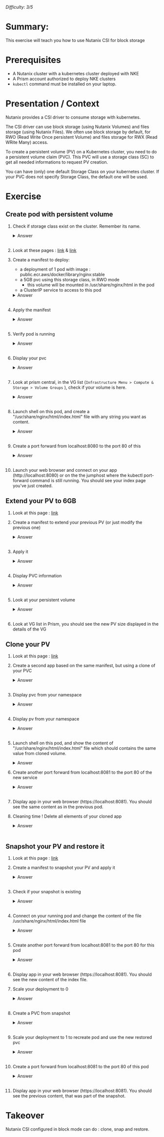 _Difficulty: 3/5_

# Summary:

This exercise will teach you how to use Nutanix CSI for block storage

# Prerequisites

- A Nutanix cluster with a kubernetes cluster deployed with NKE
- A Prism account authorized to deploy NKE clusters
- `kubectl` command must be installed on your laptop.

# Presentation / Context

Nutanix provides a CSI driver to consume storage with kubernetes.

The CSI driver can use block storage (using Nutanix Volumes) and files storage (using Nutanix Files). We often use block storage by default, for RWO (Read Write Once persistent Volume) and files storage for RWX (Read WRite Many) access.

To create a persistent volume (PV) on a Kubernetes cluster, you need to do a persistent volume claim (PVC). This PVC will use a storage class (SC) to get all needed informations to request PV creation.

You can have (only) one default Storage Class on your kubernetes cluster. If your PVC does not specify Storage Class, the default one will be used.

# Exercise

## Create pod with persistent volume

1. Check if storage class exist on the cluster. Remember its name.
   <details>
   <summary>Answer</summary>

   > 1. Get kubeconfig file for your NKE cluster
   > 1. Then launch command `kubectl get storageclass` > <br>You shloud have this output :
   >    ```
   >    NAME                        PROVISIONER       RECLAIMPOLICY   VOLUMEBINDINGMODE   ALLOWVOLUMEEXPANSION   AGE
   >    nutanix-volumes (default)   csi.nutanix.com   Delete          Immediate           true                   32h
   >    ```
   > 1. Check it is the default storage class

   </details><br>

1. Look at these pages : [link](https://portal.nutanix.com/page/documents/details?targetId=CSI-Volume-Driver-v2_6:csi-csi-plugin-deploy-pvc-t.html) & [link](https://portal.nutanix.com/page/documents/details?targetId=CSI-Volume-Driver-v2_6:csi-csi-plugin-create-volume-claim-volumes-t.html)
1. Create a manifest to deploy:

   - a deployment of 1 pod with image : public.ecr.aws/docker/library/nginx:stable
   - a 5GB pvc using this storage class, in RWO mode
     - this volume will be mounted in /usr/share/nginx/html in the pod
   - a ClusterIP service to access to this pod
   <details>
   <summary>Answer</summary>
   Manifest file : ./manifests/01.yaml

   > ```yaml
   > ---
   > kind: PersistentVolumeClaim
   > apiVersion: v1
   > metadata:
   >   name: my-pvc
   > spec:
   >   accessModes:
   >     - ReadWriteOnce
   >   resources:
   >     requests:
   >       storage: 5Gi
   > 
   > ---
   > apiVersion: apps/v1
   > kind: Deployment
   > metadata:
   >   name: my-dep
   >   labels:
   >     app: my-app
   > spec:
   >   replicas: 1
   >   selector:
   >     matchLabels:
   >       app: my-app
   >   template:
   >     metadata:
   >       labels:
   >         app: my-app
   >     spec:
   >       containers:
   >         - name: my-cont
   >           image: public.ecr.aws/docker/library/nginx:stable
   >           imagePullPolicy: Always
   >           volumeMounts:
   >             - mountPath: /usr/share/nginx/html
   >               name: mypvc
   >       volumes:
   >         - name: mypvc
   >           persistentVolumeClaim:
   >             claimName: my-pvc
   > 
   > ---
   > apiVersion: v1
   > kind: Service
   > metadata:
   >   name: my-svc
   > spec:
   >   selector:
   >     app: my-app
   >   ports:
   >     - protocol: TCP
   >       port: 80
   >       targetPort: 80
   > ```

   > </details><br>

1. Apply the manifest
   <details>
   <summary>Answer</summary>

   > 1. Create a namespace with the command `kubectl create ns <your namespace name>`
   > 1. Launch command `kubectl apply -f <your manifest file> -n <your namespace>`

   </details><br>

1. Verify pod is running
   <details>
   <summary>Answer</summary>

   > 1. Launch command `kubectl get pods -n <your namespace>` > <br>You shloud have this output :
   >    ```
   >    NAME                      READY   STATUS    RESTARTS   AGE
   >    my-dep-7c784c98c4-hd6kt   1/1     Running   0          3m24s
   >    ```
   > 1. Check your pod state. It sould be : `running`

   </details><br>

1. Display your pvc
   <details>
   <summary>Answer</summary>

   > 1. Launch command `kubectl get pvc -n <your namespace>` > <br>You shloud have this output :
   >    ```
   >    NAME     STATUS   VOLUME                                     CAPACITY   ACCESS MODES   STORAGECLASS      AGE
   >    my-pvc   Bound    pvc-1c6d3f88-d807-4f7b-94ae-24876b0f8ae7   5Gi        RWO            nutanix-volumes   4h15m
   >    ```
   > 1. Remember volume name

   </details><br>

1. Look at prism central, in the VG list (`Infrastructure Menu > Compute & Storage > Volume Groups` ), check if your volume is here.
   <details>
   <summary>Answer</summary>

   > You should be able to list it
   > <br>![Image 1](images/1.png?raw=true)

   </details><br>

1. Launch shell on this pod, and create a "/usr/share/nginx/html/index.html" file with any string you want as content.
   <details>
   <summary>Answer</summary>

   > 1. Launch command `kubectl exec -it <name of yourpod> -n <your namespace> -- bash`
   > 1. In the shell, use command `echo "This is my index page" > /usr/share/nginx/html/index.html`
   > 1. Quit with `Ctrl+D`

   </details><br>

1. Create a port forward from localhost:8080 to the port 80 of this

   <details>
   <summary>Answer</summary>

   > 1. Launch command `kubectl port-forward services/<your service> 8080:80 -n <your namespace> --address 0.0.0.0`

   Note : as soon as you do a `Ctrl+C` to get your shell back, port-forwarding will be stopped. Do not forget to relaunch it when needed.

   </details><br>

1. Launch your web browser and connect on your app (http://localhost:8080) or on the the jumphost where the kubectl port-forward command is still running. You should see your index page you've just created.

## Extend your PV to 6GB

1. Look at this page : [link](https://portal.nutanix.com/page/documents/details?targetId=CSI-Volume-Driver-v2_6:csi-csi-plugin-expand-volume-t.html)
1. Create a manifest to extend your previous PV (or just modify the previous one)
   <details>
   <summary>Answer</summary>
   Manifest file : ./manifests/02.yaml

   > ```yaml
   > kind: PersistentVolumeClaim
   > apiVersion: v1
   > metadata:
   >   name: my-pvc
   > spec:
   >   accessModes:
   >     - ReadWriteOnce
   >   resources:
   >     requests:
   >       storage: 6Gi
   > ```

   </details><br>

1. Apply it
   <details>
   <summary>Answer</summary>

   > 1. Launch command `kubectl apply -f <your manifest file> -n <your namespace>`

   </details><br>

1. Display PVC information
   <details>
   <summary>Answer</summary>

   > 1. Launch command `kubectl get pvc -n <your namespace>`
   > 2. If the pvc size doesn't change, it's certainly the pod which needs to be deleted to allows pvc extend to finish. Kubernetes deployment will automaticaly recreate a new one <br>
   `kubectl get pods -n <your namespace>`<br>
   `kubectl delete pod <your-pod-name>  -n <your namespace>`<br>
   `kubectl get pods -n <your namespace>`<br>
   `kubectl get pvc -n <your namespace>`

   </details><br>

1. Look at your persistent volume
   <details>
   <summary>Answer</summary>

   > 1. Launch command `kubectl get pv <your pv name>`

   </details><br>

1. Look at VG list in Prism, you should see the new PV size displayed in the details of the VG

## Clone your PV

1. Look at this page : [link](https://portal.nutanix.com/page/documents/details?targetId=CSI-Volume-Driver-v2_6:csi-csi-driver-clone-pvc-t.html)
1. Create a second app based on the same manifest, but using a clone of your PVC
   <details>
   <summary>Answer</summary>
   Manifest file : ./manifests/03.yaml

   > ```yaml
   > apiVersion: v1
   > kind: PersistentVolumeClaim
   > metadata:
   >   name: my-pvc-clone
   > spec:
   >   dataSource:
   >    name: my-pvc
   >    kind: PersistentVolumeClaim
   >  accessModes:
   >    - ReadWriteOnce
   >  resources:
   >    requests:
   >      storage:  6Gi
   > ---
   > apiVersion: apps/v1
   > kind: Deployment
   > metadata:
   >   name: my-dep-clone
   >   labels:
   >     app: my-app-clone
   > spec:
   >   replicas: 1
   >   selector:
   >     matchLabels:
   >       app: my-app-clone
   >   template:
   >     metadata:
   >       labels:
   >         app: my-app-clone
   >     spec:
   >       containers:
   >         - name: my-cont
   >           image: public.ecr.aws/docker/library/nginx:stable
   >           imagePullPolicy: Always
   >           volumeMounts:
   >             - mountPath: /usr/share/nginx/html
   >               name: mypvc-clone
   >       volumes:
   >         - name: mypvc-clone
   >           persistentVolumeClaim:
   >             claimName: my-pvc-clone
   > ---
   > apiVersion: v1
   > kind: Service
   > metadata:
   >   name: my-svc-app-clone
   > spec:
   >   selector:
   >     app: my-app-clone
   >   ports:
   >     - protocol: TCP
   >       port: 80
   >       targetPort: 80
   >```
   
   </details><br>

1. Display pvc from your namespace
   <details>
   <summary>Answer</summary>

   > 1. Launch command `kubectl get pvc -n <your namespace>`
   > 1. You should see the new PVC displayed in the list

   </details><br>

1. Display pv from your namespace
   <details>
   <summary>Answer</summary>

   > 1. Launch command `kubectl get pv`
   > 1. You should see the new PV displayed in the list

   </details><br>

1. Launch shell on this pod, and show the content of "/usr/share/nginx/html/index.html" file which should contains the same value from cloned volume.
   <details>
   <summary>Answer</summary>

   > 1. Launch command `kubectl exec -it <name of yourpod> -n <your namespace> -- bash`
   > 1. In the shell, use cat `cat /usr/share/nginx/html/index.html`
   > 1. Quit with `Ctrl+D`

1. Create another port forward from localhost:8081 to the port 80 of the new service

   <details>
   <summary>Answer</summary>

   > 1. Launch command `kubectl port-forward services/<your service> 8081:80 -n <your namespace> --address 0.0.0.0`

   </details><br>

1. Display app in your web browser (https://localhost:8081). You should see the same content as in the previous pod.
1. Cleaning time ! Delete all elements of your cloned app
   <details>
   <summary>Answer</summary>

   > 1. Launch command `kubectl delete -f <path to your manifest> -n <your namespace>`

   </details><br>

## Snapshot your PV and restore it

1. Look at this page : [link](https://portal.nutanix.com/page/documents/details?targetId=CSI-Volume-Driver-v2_6:csi-csi-driver-create-snapshot-c.html)
1. Create a manifest to snapshot your PV and apply it
   <details>
   <summary>Answer</summary>

   > 1. Create a manifest to create a snapshot class. Warning, your secret name can be different, check this point first with the command `kubectl get secret -n kube-system`.<br>
        Manifest file : ./manifests/04.yaml

   > ```yaml
   > ---
   > apiVersion: snapshot.storage.k8s.io/v1
   > kind: VolumeSnapshotClass
   > metadata:
   >   name: nutanix-volume-snapshot-class
   > driver: csi.nutanix.com
   > parameters:
   >   storageType: NutanixVolumes
   >   csi.storage.k8s.io/snapshotter-secret-name: ntnx-secret-<random-uuid-to-replace>
   >   csi.storage.k8s.io/snapshotter-secret-namespace: kube-system
   > deletionPolicy: Delete
   > ```
   > 1. Apply it with command `kubectl apply -f <your maninifest file> -n <your namespace>`
   > 1. Create another manifest to clone your 1st pvc<br>
        Manifest file : ./manifests/05.yaml
   > ```yaml
   > ---
   > apiVersion: snapshot.storage.k8s.io/v1
   > kind: VolumeSnapshot
   > metadata:
   >   name: my-snapshot
   > spec:
   >   volumeSnapshotClassName: nutanix-volume-snapshot-class
   >   source:
   >     persistentVolumeClaimName: my-pvc
   >  ```
   > 1. Apply it with command `kubectl apply -f <your maninifest file> -n <your namespace>`

   </details><br>

1. Check if your snapshot is existing
   <details>
   <summary>Answer</summary>

   > 1. Launch command `kubectl get volumesnapshots -n <your namespace>`
   > 1. It should have "ReadyToUse" information to `true`

   </details><br>

1. Connect on your running pod and change the content of the file /usr/share/nginx/html/index.html file
   <details>
   <summary>Answer</summary>

   > 1. Launch command `kubectl exec -it <name of your pod> -n <your namespace> -- bash`
   > 1. In the shell, use command `echo "This is another index page, replacing the first one" > /usr/share/nginx/html/index.html`
   > 1. Quit with `Ctrl+D`

   </details><br>

1. Create another port forward from localhost:8081 to the port 80 for this pod

   <details>
   <summary>Answer</summary>

   > 1. Launch command `kubectl port-forward services/<your service> 8081:80 -n <your namespace> --address 0.0.0.0`

   </details><br>

1. Display app in your web browser (https://localhost:8081). You should see the new content of the index file.

1. Scale your deployment to 0
   <details>
   <summary>Answer</summary>

   > 1. Launch command `kubectl scale deployment <your deployment name> --replicas 0 -n <your namespace>`

   </details><br>

1. Create a PVC from snapshot
   <details>
   <summary>Answer</summary>

   > 1. Create this manifest<br>
        Manifest file : ./manifests/06.yaml

   >```yaml
   >---
   >apiVersion: v1
   >kind: PersistentVolumeClaim
   >metadata:
   >  name: my-pvc
   >spec:
   >  dataSource:
   >    name: my-snapshot
   >    kind: VolumeSnapshot
   >    apiGroup: snapshot.storage.k8s.io
   >  accessModes:
   >    - ReadWriteOnce
   >  resources:
   >    requests:
   >      storage: 6Gi
   >
   >    ```
   > 1. Launch command `kubectl apply -f <your manifest> -n <your namespace>`

   </details><br>

1. Scale your deployment to 1 to recreate pod and use the new restored pvc
   <details>
   <summary>Answer</summary>

   > 1. Launch command `kubectl scale deployment <your deployment name> --replicas 1 -n <your namespace>`

   </details><br>

1. Create a port forward from localhost:8081 to the port 80 of this pod

   <details>
   <summary>Answer</summary>

   > 1. Launch command `kubectl port-forward services/<your service> 8081:80 -n <your namespace> --address 0.0.0.0`

   </details><br>

1. Display app in your web browser (https://localhost:8081). You should see the previous content, that was part of the snapshot.

# Takeover

Nutanix CSI configured in block mode can do : clone, snap and restore.
